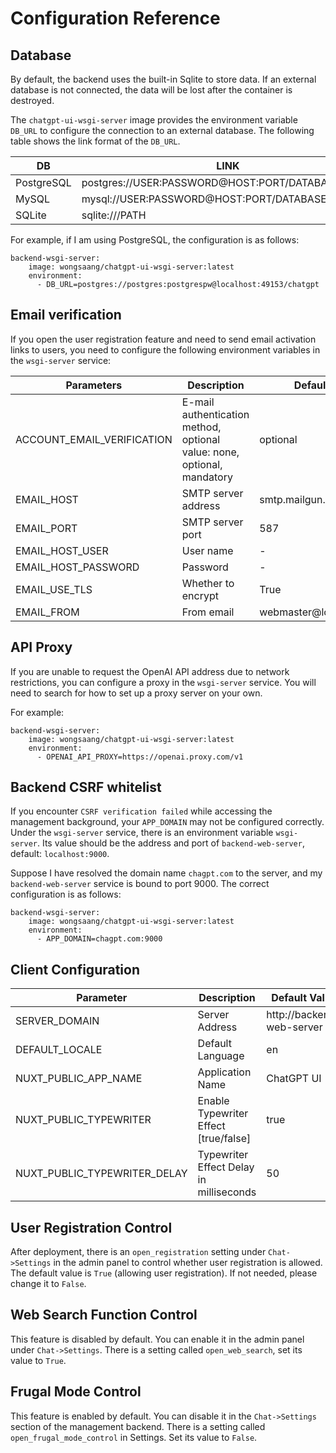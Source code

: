 # Configuration Reference

## Database

By default, the backend uses the built-in Sqlite to store data. If an external database is not connected, the data will be lost after the container is destroyed.

The `chatgpt-ui-wsgi-server` image provides the environment variable `DB_URL` to configure the connection to an external database. The following table shows the link format of the `DB_URL`.

| DB         | LINK                                             |
| ---------- | ------------------------------------------------ |
| PostgreSQL | postgres://USER:PASSWORD@HOST:PORT/DATABASE_NAME |
| MySQL      | mysql://USER:PASSWORD@HOST:PORT/DATABASE_NAME    |
| SQLite     | sqlite:///PATH                                   |

For example, if I am using PostgreSQL, the configuration is as follows:

```
backend-wsgi-server:
    image: wongsaang/chatgpt-ui-wsgi-server:latest
    environment:
      - DB_URL=postgres://postgres:postgrespw@localhost:49153/chatgpt
```

## Email verification

If you open the user registration feature and need to send email activation links to users, you need to configure the following environment variables in the `wsgi-server` service:

| Parameters                 | Description                                                             | Default             |
| -------------------------- | ----------------------------------------------------------------------- | ------------------- |
| ACCOUNT_EMAIL_VERIFICATION | E-mail authentication method, optional value: none, optional, mandatory | optional            |
| EMAIL_HOST                 | SMTP server address                                                     | smtp.mailgun.org    |
| EMAIL_PORT                 | SMTP server port                                                        | 587                 |
| EMAIL_HOST_USER            | User name                                                               | -                   |
| EMAIL_HOST_PASSWORD        | Password                                                                | -                   |
| EMAIL_USE_TLS              | Whether to encrypt                                                      | True                |
| EMAIL_FROM                 | From email                                                              | webmaster@localhost |

## API Proxy

If you are unable to request the OpenAI API address due to network restrictions, you can configure a proxy in the `wsgi-server` service. You will need to search for how to set up a proxy server on your own.

For example:

```
backend-wsgi-server:
    image: wongsaang/chatgpt-ui-wsgi-server:latest
    environment:
      - OPENAI_API_PROXY=https://openai.proxy.com/v1
```

## Backend CSRF whitelist

If you encounter `CSRF verification failed` while accessing the management background, your `APP_DOMAIN` may not be configured correctly. Under the `wsgi-server` service, there is an environment variable `wsgi-server`. Its value should be the address and port of `backend-web-server`, default: `localhost:9000`.

Suppose I have resolved the domain name `chagpt.com` to the server, and my `backend-web-server` service is bound to port 9000. The correct configuration is as follows:

```
backend-wsgi-server:
    image: wongsaang/chatgpt-ui-wsgi-server:latest
    environment:
      - APP_DOMAIN=chagpt.com:9000
```

## Client Configuration

| Parameter                    | Description                             | Default Value             |
| ---------------------------- | --------------------------------------- | ------------------------- |
| SERVER_DOMAIN                | Server Address                          | http://backend-web-server |
| DEFAULT_LOCALE               | Default Language                        | en                        |
| NUXT_PUBLIC_APP_NAME         | Application Name                        | ChatGPT UI                |
| NUXT_PUBLIC_TYPEWRITER       | Enable Typewriter Effect [true/false]   | true                      |
| NUXT_PUBLIC_TYPEWRITER_DELAY | Typewriter Effect Delay in milliseconds | 50                        |

## User Registration Control

After deployment, there is an `open_registration` setting under `Chat->Settings` in the admin panel to control whether user registration is allowed. The default value is `True` (allowing user registration). If not needed, please change it to `False`.

## Web Search Function Control

This feature is disabled by default. You can enable it in the admin panel under `Chat->Settings`. There is a setting called `open_web_search`, set its value to `True`.

## Frugal Mode Control

This feature is enabled by default. You can disable it in the `Chat->Settings` section of the management backend. There is a setting called `open_frugal_mode_control` in Settings. Set its value to `False`.
